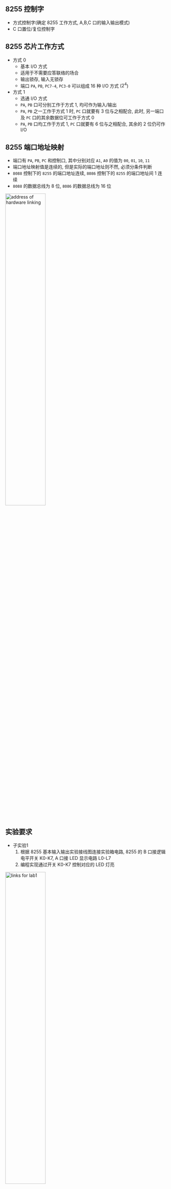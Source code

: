 ## 8255 控制字
- 方式控制字(确定 8255 工作方式, A,B,C 口的输入输出模式)
- C 口置位/复位控制字

## 8255 芯片工作方式
- 方式 0
  - 基本 I/O 方式
  - 适用于不需要应答联络的场合
  - 输出锁存, 输入无锁存
  - 端口 `PA`, `PB`, `PC7-4`, `PC3-0` 可以组成 16 种 I/O 方式 ($2^4$)
- 方式 1
  - 选通 I/O 方式
  - `PA`, `PB` 口可分别工作于方式 1, 均可作为输入/输出
  - `PA`, `PB` 之一工作于方式 1 时, `PC` 口就要有 3 位与之相配合, 此时, 另一端口及 `PC` 口的其余数据位可工作于方式 0
  - `PA`, `PB` 口均工作于方式 1, `PC` 口就要有 6 位与之相配合, 其余的 2 位仍可作 I/O

## 8255 端口地址映射
- 端口有 `PA`, `PB`, `PC` 和控制口, 其中分别对应 `A1`, `A0` 的值为 `00`, `01`, `10`, `11`
- 端口地址映射值是连续的, 但是实际的端口地址则不然, 必须分条件判断
- `8088` 控制下的 `8255` 的端口地址连续, `8086` 控制下的 `8255` 的端口地址间 1 连续
- `8088` 的数据总线为 8 位, `8086` 的数据总线为 16 位

<img src="./images/8255硬件连接说明.png" alt="address of hardware linking" width="50%">

## 实验要求
- 子实验1
  1. 根据 8255 基本输入输出实验接线图连接实验箱电路, 8255 的 B 口接逻辑电平开关 K0-K7, A 口接 LED 显示电路 L0-L7
  2. 编程实现通过开关 K0-K7 控制对应的 LED 灯亮
<img src="./images/8255%20基本输入输出实验接线图.png" alt="links for lab1" width="50%">


- 子实验2
  1. 根据 8255 方式 1 中断输入输出实验接线图连接试验箱电路
  2. 通过 MIR7 中断一次, 输入一次开关值到 LED (MIR7 直接连 KK1-)
<img src="./images/8255 方式1输入输出实验接线图.png" alt="link for lab2" width="50%">


## 实验源码
- 子实验1
```asm
;=========================================================
; 文件名: A82551.ASM
; 功能描述: A 口为输出，B 口为输入，将读入的数据输出显示
;           IOY0
;=========================================================

IOY0         EQU   0600H          ;片选 IOY0 对应的端口始地址
MY8255_A     EQU   IOY0+00H*2     ;8255 的 A 口地址
MY8255_B     EQU   IOY0+01H*2     ;8255 的 B 口地址
MY8255_C     EQU   IOY0+02H*2     ;8255 的 C 口地址
MY8255_MODE  EQU   IOY0+03H*2     ;8255 的控制寄存器地址

SSTACK	SEGMENT STACK
	DW 32 DUP(?)
SSTACK	ENDS
CODE	SEGMENT
		ASSUME CS:CODE
START:	
	MOV DX, MY8255_MODE
	MOV AL, 82H				;1000 0010
	OUT DX, AL
AA1:	
	MOV DX, MY8255_B
	IN  AL, DX
	CALL DELAY
	MOV DX, MY8255_A
	OUT DX, AL
	JMP AA1
DELAY:	
	PUSH CX
	MOV CX, 0F00H
AA2:
	PUSH AX
	POP  AX
	LOOP AA2
	POP  CX
	RET
CODE	ENDS
END  START
```

- 子实验2
```asm
;=========================================================
; 文件名: A82553.ASM
; 功能描述: 本实验使 8255 端口 A 工作在方式 0 并作为输出口，
;           端口 B 工作在方式 1 并作为输入口, 并处理外部中断
;=========================================================

IOY0         EQU   0600H          ;片选 IOY0 对应的端口始地址
MY8255_A     EQU   IOY0+00H*2     ;8255 的 A 口地址
MY8255_B     EQU   IOY0+01H*2     ;8255 的 B 口地址
MY8255_C     EQU   IOY0+02H*2     ;8255 的C口地址
MY8255_MODE  EQU   IOY0+03H*2     ;8255 的控制寄存器地址

STACK1 	SEGMENT STACK
        DW 256 DUP(?)
STACK1 	ENDS
CODE 	SEGMENT
        ASSUME CS:CODE
START: 	
	MOV DX,MY8255_MODE         ;初始化 8255 工作方式
	MOV AL,86H                 ; 1000 0110 
	OUT DX,AL				   ;A 口为工作方式 0 (输出)，B 口为工作方式 1 (输入)
	MOV DX,MY8255_MODE         ;C 口 PC2 置位
	MOV AL,05H                 ; 0000 1001
	OUT DX,AL

	;中断向量表的设置
	PUSH DS
	MOV AX, 0000H
	MOV DS, AX
	MOV AX, OFFSET MIR7			;取中断入口地址
	MOV SI, 003CH				;中断矢量地址
	MOV [SI], AX				;填 IRQ7 的偏移矢量
	MOV AX, CS					;段地址
	MOV SI, 003EH
	MOV [SI], AX				;填 IRQ7 的段地址矢量
	CLI
	POP DS

	;初始化主片 8259
	MOV AL, 11H
	OUT 20H, AL				;ICW1
	MOV AL, 08H
	OUT 21H, AL				;ICW2
	MOV AL, 04H
	OUT 21H, AL				;ICW3
	MOV AL, 01H
	OUT 21H, AL				;ICW4
	MOV AL, 6FH				;OCW1
	OUT 21H, AL
	STI       
AA1:	
	NOP
	JMP AA1
MIR7:  	
	PUSH AX
	MOV DX,MY8255_B            ;读 B 口
	IN  AL,DX
	CALL DELAY 				   ;调用延时程序
	MOV DX,MY8255_A            ;写 A 口
	OUT DX,AL
	MOV AL,20H
	OUT 20H,AL       
	POP AX  
	IRET  
DELAY:	
	PUSH CX
	MOV CX, 0F00H
AA0:	
	PUSH AX
	POP  AX
	LOOP AA0
	POP CX
	RET
CODE 	ENDS
END START
```

## 子实验1 要点分析

### 控制字设置
- START 为程序入口标签
- 设置 A 口为输出, B 口为输入, 且二者的工作方式均为方式 0
```asm
START:	
	MOV DX, MY8255_MODE
	MOV AL, 82H
	OUT DX, AL
```

### 主循环
- AA1 为主循环标签
- 层次逻辑: 读取 B 口数据, 经过一定延时, 将数据输出到 A 口
- `JMP AA1` 跳转回 AA1, 形成一个无限循环, 持续读取 B 口数据并输出到 A 口
```asm
AA1:	
	MOV DX, MY8255_B
	IN  AL, DX
	CALL DELAY
	MOV DX, MY8255_A
	OUT DX, AL
	JMP AA1
```

### 延时子程序
- DELAY 为延时子程序的标签
- `CX` 存储延时计数值 `00F0H`, 程序前后需要针对 `CX` 有压、弹栈的操作, 以保护现场
- AA2 为延时循环开始的标签
```asm
DELAY:	
	PUSH CX
	MOV CX, 0F00H
AA2:	
	PUSH AX
	POP  AX
	LOOP AA2
	POP  CX
	RET
```

## 子实验2 要点分析

### 程序入口
- 8255 中的 C 口置位/复位控制字与 8255 的控制字公用一个端口地址, 区分标志是控制字中的 D7
- 在方式 1 中, C 口的某些位用于握手信号:
  - PC4（STB#）：数据选通信号（Strobe）。当数据有效时，该线被拉低，通知接收设备数据已准备好。
  - PC2（INTR）：中断请求信号。当数据被成功接收时，B 口通过 PC2 发出中断请求。
  - PC1（IBF#）：输入缓冲区满信号（Input Buffer Full）。当数据被成功接收时，该线被拉高，通知发送设备输入缓冲区已满。
  - PC0（ACK#）：确认信号（Acknowledge）。接收设备通过该线通知发送设备数据已经被成功接收。
- 根据实验接线图的**握手信号**分析:
  - PC2 接受中断信号: 用于接受外部设备或传感器的中断信号(例如, KK1-), 通知 8255 有新数据需要处理
  - PC0 提交中断信号: 用于将中断信号提交给系统总线中的 MIR7, 从而触发系统的中断处理程序
- 为啥没有显示的 PC0 的置位操作:
  - 通过 8255 芯片的硬件逻辑和电路设计，控制信号的管理是自动进行的。PC0 作为确认信号，会在硬件逻辑中根据传输状态自动处理。
```asm
START:  
    MOV DX,MY8255_MODE         ; 初始化 8255 工作方式
    MOV AL,86H                 ; A 口为工作方式 0 (输出)，B 口为工作方式 1 (输入)
    OUT DX,AL
    MOV DX,MY8255_MODE         ; C 口 PC2 置位
    MOV AL,05H                 
    OUT DX,AL
```

## 8255 相关功能源码

### 数码管显示
<img src="./images/8255 数码管显示.png" alt="8255-7 segments show" width="50%">

- 端口地址由于译码逻辑的抽象表示, 无法自行推断, 端口地址会自动给定 `60H`, `61H`, `62H`, `63H`
- `XLAT` 查表转换指令, 根据执行命令前 `AL` 存储查询的偏移量, `BX` 给定断码表的偏移地址(基地址)
- 执行完 `XLAT` 命令之后, `AL` 将存储断码表中在对应偏移量下锁定值
